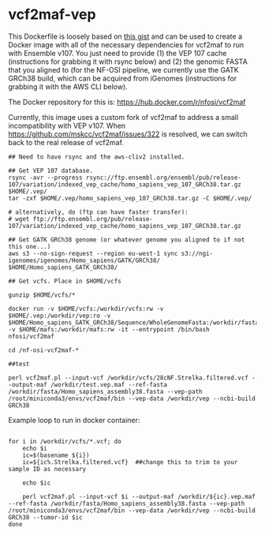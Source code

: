# vcf2maf-vep


This Dockerfile is loosely based on [this gist](https://gist.github.com/ckandoth/61c65ba96b011f286220fa4832ad2bc0) and can be used to create a Docker image with all of the necessary dependencies for vcf2maf to run with Ensemble v107. You just need to provide (1) the VEP 107 cache (instructions for grabbing it with rsync below) and (2) the genomic FASTA that you aligned to (for the NF-OSI pipeline, we currently use the GATK GRCh38 build, which can be acquired from iGenomes (instructions for grabbing it with the AWS CLI below). 

The Docker repository for this is: https://hub.docker.com/r/nfosi/vcf2maf

Currently, this image uses a custom fork of vcf2maf to address a small incompatibility with VEP v107. When https://github.com/mskcc/vcf2maf/issues/322 is resolved, we can switch back to the real release of vcf2maf. 

```
## Need to have rsync and the aws-cliv2 installed.

## Get VEP 107 database. 
rsync -avr --progress rsync://ftp.ensembl.org/ensembl/pub/release-107/variation/indexed_vep_cache/homo_sapiens_vep_107_GRCh38.tar.gz $HOME/.vep/
tar -zxf $HOME/.vep/homo_sapiens_vep_107_GRCh38.tar.gz -C $HOME/.vep/

# alternatively, do (ftp can have faster transfer):
# wget ftp://ftp.ensembl.org/pub/release-107/variation/indexed_vep_cache/homo_sapiens_vep_107_GRCh38.tar.gz

## Get GATK GRCh38 genome (or whatever genome you aligned to if not this one...)
aws s3 --no-sign-request --region eu-west-1 sync s3://ngi-igenomes/igenomes/Homo_sapiens/GATK/GRCh38/ $HOME/Homo_sapiens_GATK_GRCh38/

## Get vcfs. Place in $HOME/vcfs

gunzip $HOME/vcfs/*

docker run -v $HOME/vcfs:/workdir/vcfs:rw -v $HOME/.vep:/workdir/vep:ro -v $HOME/Homo_sapiens_GATK_GRCh38/Sequence/WholeGenomeFasta:/workdir/fasta:ro -v $HOME/mafs:/workdir/mafs:rw -it --entrypoint /bin/bash nfosi/vcf2maf

cd /nf-osi-vcf2maf-*

##test

perl vcf2maf.pl --input-vcf /workdir/vcfs/28cNF.Strelka.filtered.vcf --output-maf /workdir/test.vep.maf --ref-fasta /workdir/fasta/Homo_sapiens_assembly38.fasta --vep-path /root/miniconda3/envs/vcf2maf/bin --vep-data /workdir/vep --ncbi-build GRCh38

```

Example loop to run in docker container:
```

for i in /workdir/vcfs/*.vcf; do
	echo $i 
	ic=$(basename ${i})
    ic=${ic%.Strelka.filtered.vcf}  ##change this to trim to your sample ID as necessary

    echo $ic

    perl vcf2maf.pl --input-vcf $i --output-maf /workdir/${ic}.vep.maf --ref-fasta /workdir/fasta/Homo_sapiens_assembly38.fasta --vep-path /root/miniconda3/envs/vcf2maf/bin --vep-data /workdir/vep --ncbi-build GRCh38 --tumor-id $ic
done


```
